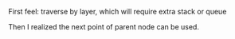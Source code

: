 First feel: traverse by layer, which will require extra stack or queue

Then I realized the next point of parent node can be used.
